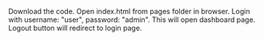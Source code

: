 Download the code.
Open index.html from pages folder in browser.
Login with username: "user", password: "admin".
This will open dashboard page.
Logout button will redirect to login page.

